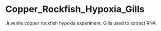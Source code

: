# Copper_Rockfish_Hypoxia_Gills
Juvenile copper rockfish hypoxia experiment. Gills used to extract RNA
